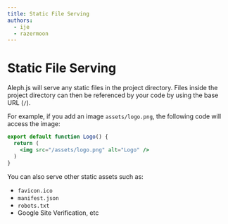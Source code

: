 ```yaml
---
title: Static File Serving
authors:
  - ije
  - razermoon
---
```


# Static File Serving

Aleph.js will serve any static files in the project directory. Files inside the project directory can then be referenced by your code by using the base URL (`/`).

For example, if you add an image `assets/logo.png`, the following code will access the image:

```jsx
export default function Logo() {
  return (
    <img src="/assets/logo.png" alt="Logo" />
  )
}
```

You can also serve other static assets such as:

- `favicon.ico`
- `manifest.json`
- `robots.txt`
- Google Site Verification, etc
